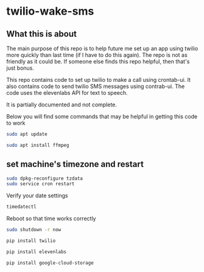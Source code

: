 twilio-wake-sms
===============

## What this is about
The main purpose of this repo is to help future me set up an app using twilio more quickly than last time
(if I have to do this again). The repo is not as friendly as it could be.
If someone else finds this repo helpful, then that's just bonus.

This repo contains code to set up twilio to make a call using crontab-ui.  It also contains code
to send twilio SMS messages using contrab-ui.  The code uses the elevenlabs API
for text to speech.

It is partially documented and not complete.

Below you will find some commands that may be helpful in getting this code to work

```bash
sudo apt update
```

```bash
sudo apt install ffmpeg
```

## set machine's timezone and restart

```bash
sudo dpkg-reconfigure tzdata
sudo service cron restart
```

Verify your date settings
```bash
timedatectl 
```

Reboot so that time works correctly
```bash
sudo shutdown -r now
```

```bash
pip install twilio
```

```bash
pip install elevenlabs
```

```bash
pip install google-cloud-storage
```